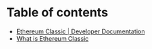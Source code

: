 # Table of contents

* [Ethereum Classic \| Developer Documentation](README.md)
* [What is Ethereum Classic](docs/module-01/history.md)
